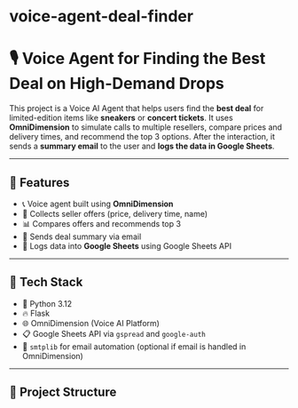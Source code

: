# voice-agent-deal-finder
# 🎙️ Voice Agent for Finding the Best Deal on High-Demand Drops

This project is a Voice AI Agent that helps users find the **best deal** for limited-edition items like **sneakers** or **concert tickets**. It uses **OmniDimension** to simulate calls to multiple resellers, compare prices and delivery times, and recommend the top 3 options. After the interaction, it sends a **summary email** to the user and **logs the data in Google Sheets**.

---

## 🧠 Features

- 📞 Voice agent built using **OmniDimension**
- 💬 Collects seller offers (price, delivery time, name)
- 📊 Compares offers and recommends top 3
- 📧 Sends deal summary via email
- 🧾 Logs data into **Google Sheets** using Google Sheets API

---

## 🚀 Tech Stack

- 🐍 Python 3.12
- 🔥 Flask
- 🌐 OmniDimension (Voice AI Platform)
- 📋 Google Sheets API via `gspread` and `google-auth`
- 📩 `smtplib` for email automation (optional if email is handled in OmniDimension)

---

## 📁 Project Structure

